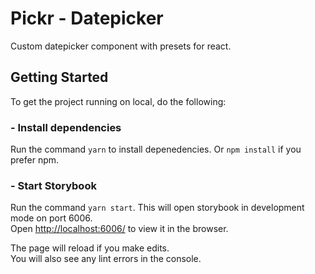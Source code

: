 # Pickr - Datepicker

Custom datepicker component with presets for react.

## Getting Started

To get the project running on local, do the following:

### - Install dependencies

Run the command `yarn` to install depenedencies. Or `npm install` if you prefer npm.

### - Start Storybook

Run the command `yarn start`. This will open storybook in development mode on port 6006.\
Open [http://localhost:6006/](http://localhost:6006/) to view it in the browser.

The page will reload if you make edits.\
You will also see any lint errors in the console.
